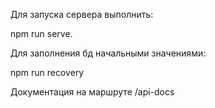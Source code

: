 Для запуска сервера выполнить:
  
  npm run serve.

Для заполнения бд начальными значениями:

  npm run recovery

Документация на маршруте /api-docs
